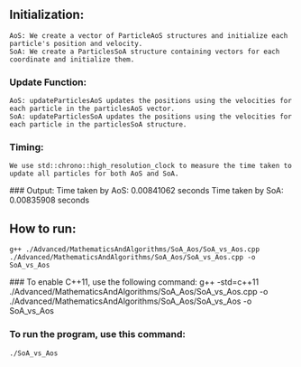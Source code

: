 ## Initialization:
    AoS: We create a vector of ParticleAoS structures and initialize each particle's position and velocity.
    SoA: We create a ParticlesSoA structure containing vectors for each coordinate and initialize them.

### Update Function:
    AoS: updateParticlesAoS updates the positions using the velocities for each particle in the particlesAoS vector.
    SoA: updateParticlesSoA updates the positions using the velocities for each particle in the particlesSoA structure.
### Timing:
    We use std::chrono::high_resolution_clock to measure the time taken to update all particles for both AoS and SoA.

### Output:
    Time taken by AoS: 0.00841062 seconds
    Time taken by SoA: 0.00835908 seconds    

## How to run:
    g++ ./Advanced/MathematicsAndAlgorithms/SoA_Aos/SoA_vs_Aos.cpp ./Advanced/MathematicsAndAlgorithms/SoA_Aos/SoA_vs_Aos.cpp -o SoA_vs_Aos 
### To enable C++11, use the following command:
    g++ -std=c++11 ./Advanced/MathematicsAndAlgorithms/SoA_Aos/SoA_vs_Aos.cpp -o ./Advanced/MathematicsAndAlgorithms/SoA_Aos/SoA_vs_Aos -o SoA_vs_Aos 
### To run the program, use this command:
    ./SoA_vs_Aos

